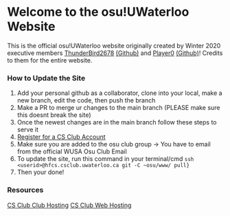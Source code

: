 # Welcome to the osu!UWaterloo Website

This is the official osu!UWaterloo website originally created by Winter 2020 executive members [ThunderBird2678](https://osu.ppy.sh/users/3388082) [(Github)](https://github.com/k74huang) and [Player0](https://osu.ppy.sh/users/3662205) [(Github)](https://github.com/JerryZhu99)! Credits to them for the entire website.

### How to Update the Site
1. Add your personal github as a collaborator, clone into your local, make a new branch, edit the code, then push the branch
2. Make a PR to merge ur changes to the main branch (PLEASE make sure this doesnt break the site)
3. Once the newest changes are in the main branch follow these steps to serve it
4. [Register for a CS Club Account](https://csclub.uwaterloo.ca/resources/machine-usage-agreement/summary/)
6. Make sure you are added to the osu club group -> You have to email from the official WUSA Osu Club Email
7. To update the site, run this command in your terminal/cmd	```ssh <userid>@hfcs.csclub.uwaterloo.ca git -C ~osu/www/ pull}```
8. Then your done!

### Resources
[CS Club Club Hosting](https://wiki.csclub.uwaterloo.ca/Club_Hosting)
[CS Club Web Hosting](https://wiki.csclub.uwaterloo.ca/Web_Hosting)
